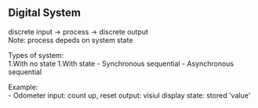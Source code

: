 ## Digital System


discrete input -> process -> discrete output  
Note: process depeds on system state

Types of system:  
1.With no state
1.With state
    - Synchronous sequential
    - Asynchronous sequential

Example:  
    - Odometer
        input: count up, reset
        output: visiul display
        state: stored 'value'

